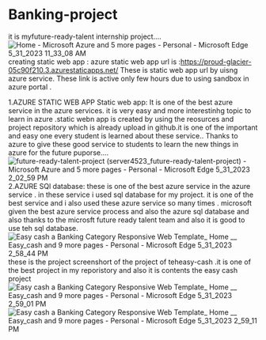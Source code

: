 # Banking-project
it is myfuture-ready-talent internship project....
![Home - Microsoft Azure and 5 more pages - Personal - Microsoft​ Edge 5_31_2023 11_33_08 AM](https://github.com/subbu4862/banking-project/assets/131730465/86d3540e-c8e9-4411-a99a-c55112ef5721)
creating static web app :
azure static web app url is :https://proud-glacier-05c90f210.3.azurestaticapps.net/
These is static web app url by uisng azure service.
These link is active only few hours due to using sandbox in azure portal .

1.AZURE STATIC WEB APP Static web app:
It is one of the best azure service in the azure services. it is very easy and more interestinhg topic to learn in azure .static webn app is created by using the reosurces and project repository which is already upload in github.it is one of the important and easy one every student is learned about these service..
Thanks to azure to give these good service to students to learn the new things in azure for the future puporse....
![future-ready-talent-project (server4523_future-ready-talent-project) - Microsoft Azure and 5 more pages - Personal - Microsoft​ Edge 5_31_2023 2_02_59 PM](https://github.com/subbu4862/banking-project/assets/131730465/f7bfa832-8d5a-4420-99ae-5322d2336eb1)
2.AZURE SQl database:
these is one of the best azure service in the azure service .
in these service i used sql database for my project. it is one of the best service and i also used these azure service so many times .
microsoft given the best azure service process and also the azure sql database and also thanks to the microsft future ready talent team and also it is good to use teh sql database.
![Easy cash a Banking Category Responsive Web Template_ Home __ Easy_cash and 9 more pages - Personal - Microsoft​ Edge 5_31_2023 2_58_44 PM](https://github.com/subbu4862/banking-project/assets/131730465/b8fdfb16-0b3f-463d-be69-9eb067139724)
these is the project screenshort of the project of teheasy-cash .it is one of the best project in my reporistory and also it is contents the easy cash project
![Easy cash a Banking Category Responsive Web Template_ Home __ Easy_cash and 9 more pages - Personal - Microsoft​ Edge 5_31_2023 2_59_01 PM](https://github.com/subbu4862/banking-project/assets/131730465/c44e98d0-6be8-4011-93f0-601af8005c76)
![Easy cash a Banking Category Responsive Web Template_ Home __ Easy_cash and 9 more pages - Personal - Microsoft​ Edge 5_31_2023 2_59_11 PM](https://github.com/subbu4862/banking-project/assets/131730465/c14de64e-c216-47fa-bc1d-f12014739476)
